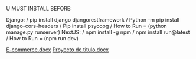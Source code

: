 U MUST INSTALL BEFORE:

Django: / pip install django djangorestframework / Python -m pip install django-cors-headers / Pip install psycopg / How to Run = (python manage.py runserver)
NextJS: / npm install -g npm / npm install run@latest / How to Run = (npm run dev)

[E-commerce.docx](https://github.com/user-attachments/files/17440398/E-commerce.docx)
[Proyecto de titulo.docx](https://github.com/user-attachments/files/17440397/Proyecto.de.titulo.docx)

